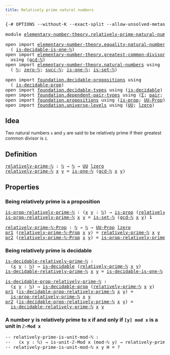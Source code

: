 ```yaml
---
title: Relatively prime natural numbers
---
```


<pre class="Agda"><a id="58" class="Symbol">{-#</a> <a id="62" class="Keyword">OPTIONS</a> <a id="70" class="Pragma">--without-K</a> <a id="82" class="Pragma">--exact-split</a> <a id="96" class="Pragma">--allow-unsolved-metas</a> <a id="119" class="Symbol">#-}</a>

<a id="124" class="Keyword">module</a> <a id="131" href="elementary-number-theory.relatively-prime-natural-numbers.html" class="Module">elementary-number-theory.relatively-prime-natural-numbers</a> <a id="189" class="Keyword">where</a>

<a id="196" class="Keyword">open</a> <a id="201" class="Keyword">import</a> <a id="208" href="elementary-number-theory.equality-natural-numbers.html" class="Module">elementary-number-theory.equality-natural-numbers</a> <a id="258" class="Keyword">using</a>
  <a id="266" class="Symbol">(</a> <a id="268" href="elementary-number-theory.equality-natural-numbers.html#2531" class="Function">is-decidable-is-one-ℕ</a><a id="289" class="Symbol">)</a>
<a id="291" class="Keyword">open</a> <a id="296" class="Keyword">import</a> <a id="303" href="elementary-number-theory.greatest-common-divisor-natural-numbers.html" class="Module">elementary-number-theory.greatest-common-divisor-natural-numbers</a>
  <a id="370" class="Keyword">using</a> <a id="376" class="Symbol">(</a><a id="377" href="elementary-number-theory.greatest-common-divisor-natural-numbers.html#5623" class="Function">gcd-ℕ</a><a id="382" class="Symbol">)</a>
<a id="384" class="Keyword">open</a> <a id="389" class="Keyword">import</a> <a id="396" href="elementary-number-theory.natural-numbers.html" class="Module">elementary-number-theory.natural-numbers</a> <a id="437" class="Keyword">using</a>
  <a id="445" class="Symbol">(</a> <a id="447" href="elementary-number-theory.natural-numbers.html#1548" class="Datatype">ℕ</a><a id="448" class="Symbol">;</a> <a id="450" href="elementary-number-theory.natural-numbers.html#1569" class="InductiveConstructor">zero-ℕ</a><a id="456" class="Symbol">;</a> <a id="458" href="elementary-number-theory.natural-numbers.html#1582" class="InductiveConstructor">succ-ℕ</a><a id="464" class="Symbol">;</a> <a id="466" href="elementary-number-theory.natural-numbers.html#2091" class="Function">is-one-ℕ</a><a id="474" class="Symbol">;</a> <a id="476" href="elementary-number-theory.natural-numbers.html#4389" class="Function">is-set-ℕ</a><a id="484" class="Symbol">)</a>

<a id="487" class="Keyword">open</a> <a id="492" class="Keyword">import</a> <a id="499" href="foundation.decidable-propositions.html" class="Module">foundation.decidable-propositions</a> <a id="533" class="Keyword">using</a>
  <a id="541" class="Symbol">(</a> <a id="543" href="foundation-core.decidable-propositions.html#550" class="Function">is-decidable-prop</a><a id="560" class="Symbol">)</a>
<a id="562" class="Keyword">open</a> <a id="567" class="Keyword">import</a> <a id="574" href="foundation.decidable-types.html" class="Module">foundation.decidable-types</a> <a id="601" class="Keyword">using</a> <a id="607" class="Symbol">(</a><a id="608" href="foundation.decidable-types.html#1915" class="Function">is-decidable</a><a id="620" class="Symbol">)</a>
<a id="622" class="Keyword">open</a> <a id="627" class="Keyword">import</a> <a id="634" href="foundation.dependent-pair-types.html" class="Module">foundation.dependent-pair-types</a> <a id="666" class="Keyword">using</a> <a id="672" class="Symbol">(</a><a id="673" href="foundation-core.dependent-pair-types.html#515" class="Record">Σ</a><a id="674" class="Symbol">;</a> <a id="676" href="foundation-core.dependent-pair-types.html#588" class="InductiveConstructor">pair</a><a id="680" class="Symbol">;</a> <a id="682" href="foundation-core.dependent-pair-types.html#605" class="Field">pr1</a><a id="685" class="Symbol">;</a> <a id="687" href="foundation-core.dependent-pair-types.html#617" class="Field">pr2</a><a id="690" class="Symbol">)</a>
<a id="692" class="Keyword">open</a> <a id="697" class="Keyword">import</a> <a id="704" href="foundation.propositions.html" class="Module">foundation.propositions</a> <a id="728" class="Keyword">using</a> <a id="734" class="Symbol">(</a><a id="735" href="foundation-core.propositions.html#1309" class="Function">is-prop</a><a id="742" class="Symbol">;</a> <a id="744" href="foundation-core.propositions.html#1393" class="Function">UU-Prop</a><a id="751" class="Symbol">)</a>
<a id="753" class="Keyword">open</a> <a id="758" class="Keyword">import</a> <a id="765" href="foundation.universe-levels.html" class="Module">foundation.universe-levels</a> <a id="792" class="Keyword">using</a> <a id="798" class="Symbol">(</a><a id="799" href="foundation-core.universe-levels.html#235" class="Primitive">UU</a><a id="801" class="Symbol">;</a> <a id="803" href="Agda.Primitive.html#764" class="Primitive">lzero</a><a id="808" class="Symbol">)</a>
</pre>
## Idea

Two natural numbers `x` and `y` are said to be relatively prime if their greatest common divisor is `1`.

## Definition

<pre class="Agda"><a id="relatively-prime-ℕ"></a><a id="953" href="elementary-number-theory.relatively-prime-natural-numbers.html#953" class="Function">relatively-prime-ℕ</a> <a id="972" class="Symbol">:</a> <a id="974" href="elementary-number-theory.natural-numbers.html#1548" class="Datatype">ℕ</a> <a id="976" class="Symbol">→</a> <a id="978" href="elementary-number-theory.natural-numbers.html#1548" class="Datatype">ℕ</a> <a id="980" class="Symbol">→</a> <a id="982" href="foundation-core.universe-levels.html#235" class="Primitive">UU</a> <a id="985" href="Agda.Primitive.html#764" class="Primitive">lzero</a>
<a id="991" href="elementary-number-theory.relatively-prime-natural-numbers.html#953" class="Function">relatively-prime-ℕ</a> <a id="1010" href="elementary-number-theory.relatively-prime-natural-numbers.html#1010" class="Bound">x</a> <a id="1012" href="elementary-number-theory.relatively-prime-natural-numbers.html#1012" class="Bound">y</a> <a id="1014" class="Symbol">=</a> <a id="1016" href="elementary-number-theory.natural-numbers.html#2091" class="Function">is-one-ℕ</a> <a id="1025" class="Symbol">(</a><a id="1026" href="elementary-number-theory.greatest-common-divisor-natural-numbers.html#5623" class="Function">gcd-ℕ</a> <a id="1032" href="elementary-number-theory.relatively-prime-natural-numbers.html#1010" class="Bound">x</a> <a id="1034" href="elementary-number-theory.relatively-prime-natural-numbers.html#1012" class="Bound">y</a><a id="1035" class="Symbol">)</a>
</pre>
## Properties

### Being relatively prime is a proposition

<pre class="Agda"><a id="is-prop-relatively-prime-ℕ"></a><a id="1110" href="elementary-number-theory.relatively-prime-natural-numbers.html#1110" class="Function">is-prop-relatively-prime-ℕ</a> <a id="1137" class="Symbol">:</a> <a id="1139" class="Symbol">(</a><a id="1140" href="elementary-number-theory.relatively-prime-natural-numbers.html#1140" class="Bound">x</a> <a id="1142" href="elementary-number-theory.relatively-prime-natural-numbers.html#1142" class="Bound">y</a> <a id="1144" class="Symbol">:</a> <a id="1146" href="elementary-number-theory.natural-numbers.html#1548" class="Datatype">ℕ</a><a id="1147" class="Symbol">)</a> <a id="1149" class="Symbol">→</a> <a id="1151" href="foundation-core.propositions.html#1309" class="Function">is-prop</a> <a id="1159" class="Symbol">(</a><a id="1160" href="elementary-number-theory.relatively-prime-natural-numbers.html#953" class="Function">relatively-prime-ℕ</a> <a id="1179" href="elementary-number-theory.relatively-prime-natural-numbers.html#1140" class="Bound">x</a> <a id="1181" href="elementary-number-theory.relatively-prime-natural-numbers.html#1142" class="Bound">y</a><a id="1182" class="Symbol">)</a>
<a id="1184" href="elementary-number-theory.relatively-prime-natural-numbers.html#1110" class="Function">is-prop-relatively-prime-ℕ</a> <a id="1211" href="elementary-number-theory.relatively-prime-natural-numbers.html#1211" class="Bound">x</a> <a id="1213" href="elementary-number-theory.relatively-prime-natural-numbers.html#1213" class="Bound">y</a> <a id="1215" class="Symbol">=</a> <a id="1217" href="elementary-number-theory.natural-numbers.html#4389" class="Function">is-set-ℕ</a> <a id="1226" class="Symbol">(</a><a id="1227" href="elementary-number-theory.greatest-common-divisor-natural-numbers.html#5623" class="Function">gcd-ℕ</a> <a id="1233" href="elementary-number-theory.relatively-prime-natural-numbers.html#1211" class="Bound">x</a> <a id="1235" href="elementary-number-theory.relatively-prime-natural-numbers.html#1213" class="Bound">y</a><a id="1236" class="Symbol">)</a> <a id="1238" class="Number">1</a>

<a id="relatively-prime-ℕ-Prop"></a><a id="1241" href="elementary-number-theory.relatively-prime-natural-numbers.html#1241" class="Function">relatively-prime-ℕ-Prop</a> <a id="1265" class="Symbol">:</a> <a id="1267" href="elementary-number-theory.natural-numbers.html#1548" class="Datatype">ℕ</a> <a id="1269" class="Symbol">→</a> <a id="1271" href="elementary-number-theory.natural-numbers.html#1548" class="Datatype">ℕ</a> <a id="1273" class="Symbol">→</a> <a id="1275" href="foundation-core.propositions.html#1393" class="Function">UU-Prop</a> <a id="1283" href="Agda.Primitive.html#764" class="Primitive">lzero</a>
<a id="1289" href="foundation-core.dependent-pair-types.html#605" class="Field">pr1</a> <a id="1293" class="Symbol">(</a><a id="1294" href="elementary-number-theory.relatively-prime-natural-numbers.html#1241" class="Function">relatively-prime-ℕ-Prop</a> <a id="1318" href="elementary-number-theory.relatively-prime-natural-numbers.html#1318" class="Bound">x</a> <a id="1320" href="elementary-number-theory.relatively-prime-natural-numbers.html#1320" class="Bound">y</a><a id="1321" class="Symbol">)</a> <a id="1323" class="Symbol">=</a> <a id="1325" href="elementary-number-theory.relatively-prime-natural-numbers.html#953" class="Function">relatively-prime-ℕ</a> <a id="1344" href="elementary-number-theory.relatively-prime-natural-numbers.html#1318" class="Bound">x</a> <a id="1346" href="elementary-number-theory.relatively-prime-natural-numbers.html#1320" class="Bound">y</a>
<a id="1348" href="foundation-core.dependent-pair-types.html#617" class="Field">pr2</a> <a id="1352" class="Symbol">(</a><a id="1353" href="elementary-number-theory.relatively-prime-natural-numbers.html#1241" class="Function">relatively-prime-ℕ-Prop</a> <a id="1377" href="elementary-number-theory.relatively-prime-natural-numbers.html#1377" class="Bound">x</a> <a id="1379" href="elementary-number-theory.relatively-prime-natural-numbers.html#1379" class="Bound">y</a><a id="1380" class="Symbol">)</a> <a id="1382" class="Symbol">=</a> <a id="1384" href="elementary-number-theory.relatively-prime-natural-numbers.html#1110" class="Function">is-prop-relatively-prime-ℕ</a> <a id="1411" href="elementary-number-theory.relatively-prime-natural-numbers.html#1377" class="Bound">x</a> <a id="1413" href="elementary-number-theory.relatively-prime-natural-numbers.html#1379" class="Bound">y</a>
</pre>
### Being relatively prime is decidable

<pre class="Agda"><a id="is-decidable-relatively-prime-ℕ"></a><a id="1469" href="elementary-number-theory.relatively-prime-natural-numbers.html#1469" class="Function">is-decidable-relatively-prime-ℕ</a> <a id="1501" class="Symbol">:</a>
  <a id="1505" class="Symbol">(</a><a id="1506" href="elementary-number-theory.relatively-prime-natural-numbers.html#1506" class="Bound">x</a> <a id="1508" href="elementary-number-theory.relatively-prime-natural-numbers.html#1508" class="Bound">y</a> <a id="1510" class="Symbol">:</a> <a id="1512" href="elementary-number-theory.natural-numbers.html#1548" class="Datatype">ℕ</a><a id="1513" class="Symbol">)</a> <a id="1515" class="Symbol">→</a> <a id="1517" href="foundation.decidable-types.html#1915" class="Function">is-decidable</a> <a id="1530" class="Symbol">(</a><a id="1531" href="elementary-number-theory.relatively-prime-natural-numbers.html#953" class="Function">relatively-prime-ℕ</a> <a id="1550" href="elementary-number-theory.relatively-prime-natural-numbers.html#1506" class="Bound">x</a> <a id="1552" href="elementary-number-theory.relatively-prime-natural-numbers.html#1508" class="Bound">y</a><a id="1553" class="Symbol">)</a>
<a id="1555" href="elementary-number-theory.relatively-prime-natural-numbers.html#1469" class="Function">is-decidable-relatively-prime-ℕ</a> <a id="1587" href="elementary-number-theory.relatively-prime-natural-numbers.html#1587" class="Bound">x</a> <a id="1589" href="elementary-number-theory.relatively-prime-natural-numbers.html#1589" class="Bound">y</a> <a id="1591" class="Symbol">=</a> <a id="1593" href="elementary-number-theory.equality-natural-numbers.html#2531" class="Function">is-decidable-is-one-ℕ</a> <a id="1615" class="Symbol">(</a><a id="1616" href="elementary-number-theory.greatest-common-divisor-natural-numbers.html#5623" class="Function">gcd-ℕ</a> <a id="1622" href="elementary-number-theory.relatively-prime-natural-numbers.html#1587" class="Bound">x</a> <a id="1624" href="elementary-number-theory.relatively-prime-natural-numbers.html#1589" class="Bound">y</a><a id="1625" class="Symbol">)</a>

<a id="is-decidable-prop-relatively-prime-ℕ"></a><a id="1628" href="elementary-number-theory.relatively-prime-natural-numbers.html#1628" class="Function">is-decidable-prop-relatively-prime-ℕ</a> <a id="1665" class="Symbol">:</a>
  <a id="1669" class="Symbol">(</a><a id="1670" href="elementary-number-theory.relatively-prime-natural-numbers.html#1670" class="Bound">x</a> <a id="1672" href="elementary-number-theory.relatively-prime-natural-numbers.html#1672" class="Bound">y</a> <a id="1674" class="Symbol">:</a> <a id="1676" href="elementary-number-theory.natural-numbers.html#1548" class="Datatype">ℕ</a><a id="1677" class="Symbol">)</a> <a id="1679" class="Symbol">→</a> <a id="1681" href="foundation-core.decidable-propositions.html#550" class="Function">is-decidable-prop</a> <a id="1699" class="Symbol">(</a><a id="1700" href="elementary-number-theory.relatively-prime-natural-numbers.html#953" class="Function">relatively-prime-ℕ</a> <a id="1719" href="elementary-number-theory.relatively-prime-natural-numbers.html#1670" class="Bound">x</a> <a id="1721" href="elementary-number-theory.relatively-prime-natural-numbers.html#1672" class="Bound">y</a><a id="1722" class="Symbol">)</a>
<a id="1724" href="foundation-core.dependent-pair-types.html#605" class="Field">pr1</a> <a id="1728" class="Symbol">(</a><a id="1729" href="elementary-number-theory.relatively-prime-natural-numbers.html#1628" class="Function">is-decidable-prop-relatively-prime-ℕ</a> <a id="1766" href="elementary-number-theory.relatively-prime-natural-numbers.html#1766" class="Bound">x</a> <a id="1768" href="elementary-number-theory.relatively-prime-natural-numbers.html#1768" class="Bound">y</a><a id="1769" class="Symbol">)</a> <a id="1771" class="Symbol">=</a>
  <a id="1775" href="elementary-number-theory.relatively-prime-natural-numbers.html#1110" class="Function">is-prop-relatively-prime-ℕ</a> <a id="1802" href="elementary-number-theory.relatively-prime-natural-numbers.html#1766" class="Bound">x</a> <a id="1804" href="elementary-number-theory.relatively-prime-natural-numbers.html#1768" class="Bound">y</a>
<a id="1806" href="foundation-core.dependent-pair-types.html#617" class="Field">pr2</a> <a id="1810" class="Symbol">(</a><a id="1811" href="elementary-number-theory.relatively-prime-natural-numbers.html#1628" class="Function">is-decidable-prop-relatively-prime-ℕ</a> <a id="1848" href="elementary-number-theory.relatively-prime-natural-numbers.html#1848" class="Bound">x</a> <a id="1850" href="elementary-number-theory.relatively-prime-natural-numbers.html#1850" class="Bound">y</a><a id="1851" class="Symbol">)</a> <a id="1853" class="Symbol">=</a>
  <a id="1857" href="elementary-number-theory.relatively-prime-natural-numbers.html#1469" class="Function">is-decidable-relatively-prime-ℕ</a> <a id="1889" href="elementary-number-theory.relatively-prime-natural-numbers.html#1848" class="Bound">x</a> <a id="1891" href="elementary-number-theory.relatively-prime-natural-numbers.html#1850" class="Bound">y</a>
</pre>
### A number y is relatively prime to x if and only if `[y] mod x` is a unit in `ℤ-Mod x`

<pre class="Agda"><a id="1997" class="Comment">-- relatively-prime-is-unit-mod-ℕ :</a>
<a id="2033" class="Comment">--   (x y : ℕ) → is-unit-ℤ-Mod x (mod-ℕ y) → relatively-prime-ℕ x y</a>
<a id="2101" class="Comment">-- relatively-prime-is-unit-mod-ℕ x y H = ?</a>
</pre>